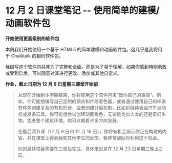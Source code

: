# 12 月 2 日课堂笔记 -- 使用简单的建模/动画软件包

**开始使用更高级别的软件包**

本周我们开始使用一个基于 HTML5 的简单建模和动画软件包。这几乎是我将用于 Chalktalk 的相同软件包。

我编写这个软件包并非为了完整和全面，而是为了易于理解。如果你感到特别勇敢或受到启发，可以随意对其进行更改、添加或其他自定义。

**作业，截止日期为 12 月 9 日星期三课堂开始前**

> 从现在开始到本学期结束，你将使用这个软件包来“做你自己的事情”。例如，你可能想编写自己定制的顶点和片段着色器，或者通过使用自己的样条软件包创建复杂的有机形状，或者创建分层机制，比如机械钟表或汽车发动机或发条玩具。你可能想尝试创建动画角色，无论是类似人类的还是奇幻生物，或者整个建筑环境。你可以朝着许多方向发展。
> 
> 在最后两节课（12 月 9 日和 12 月 16 日），你将有机会展示你正在构建的内容，并在课堂上得到我和其他学生的反馈。我非常鼓励你利用这个机会。
> 
> 你的最终项目需要在三周后完成，具体来说是在 12 月 23 日星期三晚上之前。
